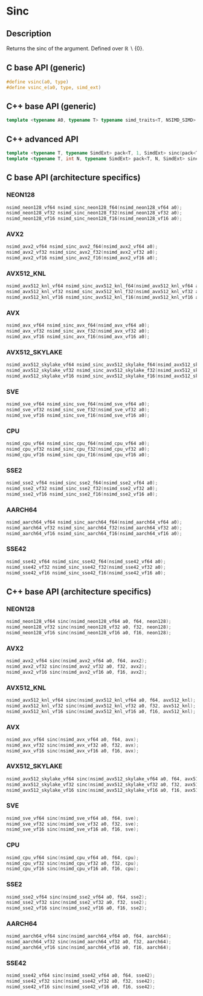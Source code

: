 <!--

Copyright (c) 2019 Agenium Scale

Permission is hereby granted, free of charge, to any person obtaining a copy
of this software and associated documentation files (the "Software"), to deal
in the Software without restriction, including without limitation the rights
to use, copy, modify, merge, publish, distribute, sublicense, and/or sell
copies of the Software, and to permit persons to whom the Software is
furnished to do so, subject to the following conditions:

The above copyright notice and this permission notice shall be included in all
copies or substantial portions of the Software.

THE SOFTWARE IS PROVIDED "AS IS", WITHOUT WARRANTY OF ANY KIND, EXPRESS OR
IMPLIED, INCLUDING BUT NOT LIMITED TO THE WARRANTIES OF MERCHANTABILITY,
FITNESS FOR A PARTICULAR PURPOSE AND NONINFRINGEMENT. IN NO EVENT SHALL THE
AUTHORS OR COPYRIGHT HOLDERS BE LIABLE FOR ANY CLAIM, DAMAGES OR OTHER
LIABILITY, WHETHER IN AN ACTION OF CONTRACT, TORT OR OTHERWISE, ARISING FROM,
OUT OF OR IN CONNECTION WITH THE SOFTWARE OR THE USE OR OTHER DEALINGS IN THE
SOFTWARE.

-->

# Sinc

## Description

Returns the sinc of the argument. Defined over $ℝ∖\{0\}$.

## C base API (generic)

```c
#define vsinc(a0, type)
#define vsinc_e(a0, type, simd_ext)
```

## C++ base API (generic)

```c++
template <typename A0, typename T> typename simd_traits<T, NSIMD_SIMD>::simd_vector sinc(A0 a0, T);
```

## C++ advanced API

```c++
template <typename T, typename SimdExt> pack<T, 1, SimdExt> sinc(pack<T, 1, SimdExt> const& a0);
template <typename T, int N, typename SimdExt> pack<T, N, SimdExt> sinc(pack<T, N, SimdExt> const& a0);
```

## C base API (architecture specifics)

### NEON128

```c
nsimd_neon128_vf64 nsimd_sinc_neon128_f64(nsimd_neon128_vf64 a0);
nsimd_neon128_vf32 nsimd_sinc_neon128_f32(nsimd_neon128_vf32 a0);
nsimd_neon128_vf16 nsimd_sinc_neon128_f16(nsimd_neon128_vf16 a0);
```

### AVX2

```c
nsimd_avx2_vf64 nsimd_sinc_avx2_f64(nsimd_avx2_vf64 a0);
nsimd_avx2_vf32 nsimd_sinc_avx2_f32(nsimd_avx2_vf32 a0);
nsimd_avx2_vf16 nsimd_sinc_avx2_f16(nsimd_avx2_vf16 a0);
```

### AVX512_KNL

```c
nsimd_avx512_knl_vf64 nsimd_sinc_avx512_knl_f64(nsimd_avx512_knl_vf64 a0);
nsimd_avx512_knl_vf32 nsimd_sinc_avx512_knl_f32(nsimd_avx512_knl_vf32 a0);
nsimd_avx512_knl_vf16 nsimd_sinc_avx512_knl_f16(nsimd_avx512_knl_vf16 a0);
```

### AVX

```c
nsimd_avx_vf64 nsimd_sinc_avx_f64(nsimd_avx_vf64 a0);
nsimd_avx_vf32 nsimd_sinc_avx_f32(nsimd_avx_vf32 a0);
nsimd_avx_vf16 nsimd_sinc_avx_f16(nsimd_avx_vf16 a0);
```

### AVX512_SKYLAKE

```c
nsimd_avx512_skylake_vf64 nsimd_sinc_avx512_skylake_f64(nsimd_avx512_skylake_vf64 a0);
nsimd_avx512_skylake_vf32 nsimd_sinc_avx512_skylake_f32(nsimd_avx512_skylake_vf32 a0);
nsimd_avx512_skylake_vf16 nsimd_sinc_avx512_skylake_f16(nsimd_avx512_skylake_vf16 a0);
```

### SVE

```c
nsimd_sve_vf64 nsimd_sinc_sve_f64(nsimd_sve_vf64 a0);
nsimd_sve_vf32 nsimd_sinc_sve_f32(nsimd_sve_vf32 a0);
nsimd_sve_vf16 nsimd_sinc_sve_f16(nsimd_sve_vf16 a0);
```

### CPU

```c
nsimd_cpu_vf64 nsimd_sinc_cpu_f64(nsimd_cpu_vf64 a0);
nsimd_cpu_vf32 nsimd_sinc_cpu_f32(nsimd_cpu_vf32 a0);
nsimd_cpu_vf16 nsimd_sinc_cpu_f16(nsimd_cpu_vf16 a0);
```

### SSE2

```c
nsimd_sse2_vf64 nsimd_sinc_sse2_f64(nsimd_sse2_vf64 a0);
nsimd_sse2_vf32 nsimd_sinc_sse2_f32(nsimd_sse2_vf32 a0);
nsimd_sse2_vf16 nsimd_sinc_sse2_f16(nsimd_sse2_vf16 a0);
```

### AARCH64

```c
nsimd_aarch64_vf64 nsimd_sinc_aarch64_f64(nsimd_aarch64_vf64 a0);
nsimd_aarch64_vf32 nsimd_sinc_aarch64_f32(nsimd_aarch64_vf32 a0);
nsimd_aarch64_vf16 nsimd_sinc_aarch64_f16(nsimd_aarch64_vf16 a0);
```

### SSE42

```c
nsimd_sse42_vf64 nsimd_sinc_sse42_f64(nsimd_sse42_vf64 a0);
nsimd_sse42_vf32 nsimd_sinc_sse42_f32(nsimd_sse42_vf32 a0);
nsimd_sse42_vf16 nsimd_sinc_sse42_f16(nsimd_sse42_vf16 a0);
```

## C++ base API (architecture specifics)

### NEON128

```c
nsimd_neon128_vf64 sinc(nsimd_neon128_vf64 a0, f64, neon128);
nsimd_neon128_vf32 sinc(nsimd_neon128_vf32 a0, f32, neon128);
nsimd_neon128_vf16 sinc(nsimd_neon128_vf16 a0, f16, neon128);
```

### AVX2

```c
nsimd_avx2_vf64 sinc(nsimd_avx2_vf64 a0, f64, avx2);
nsimd_avx2_vf32 sinc(nsimd_avx2_vf32 a0, f32, avx2);
nsimd_avx2_vf16 sinc(nsimd_avx2_vf16 a0, f16, avx2);
```

### AVX512_KNL

```c
nsimd_avx512_knl_vf64 sinc(nsimd_avx512_knl_vf64 a0, f64, avx512_knl);
nsimd_avx512_knl_vf32 sinc(nsimd_avx512_knl_vf32 a0, f32, avx512_knl);
nsimd_avx512_knl_vf16 sinc(nsimd_avx512_knl_vf16 a0, f16, avx512_knl);
```

### AVX

```c
nsimd_avx_vf64 sinc(nsimd_avx_vf64 a0, f64, avx);
nsimd_avx_vf32 sinc(nsimd_avx_vf32 a0, f32, avx);
nsimd_avx_vf16 sinc(nsimd_avx_vf16 a0, f16, avx);
```

### AVX512_SKYLAKE

```c
nsimd_avx512_skylake_vf64 sinc(nsimd_avx512_skylake_vf64 a0, f64, avx512_skylake);
nsimd_avx512_skylake_vf32 sinc(nsimd_avx512_skylake_vf32 a0, f32, avx512_skylake);
nsimd_avx512_skylake_vf16 sinc(nsimd_avx512_skylake_vf16 a0, f16, avx512_skylake);
```

### SVE

```c
nsimd_sve_vf64 sinc(nsimd_sve_vf64 a0, f64, sve);
nsimd_sve_vf32 sinc(nsimd_sve_vf32 a0, f32, sve);
nsimd_sve_vf16 sinc(nsimd_sve_vf16 a0, f16, sve);
```

### CPU

```c
nsimd_cpu_vf64 sinc(nsimd_cpu_vf64 a0, f64, cpu);
nsimd_cpu_vf32 sinc(nsimd_cpu_vf32 a0, f32, cpu);
nsimd_cpu_vf16 sinc(nsimd_cpu_vf16 a0, f16, cpu);
```

### SSE2

```c
nsimd_sse2_vf64 sinc(nsimd_sse2_vf64 a0, f64, sse2);
nsimd_sse2_vf32 sinc(nsimd_sse2_vf32 a0, f32, sse2);
nsimd_sse2_vf16 sinc(nsimd_sse2_vf16 a0, f16, sse2);
```

### AARCH64

```c
nsimd_aarch64_vf64 sinc(nsimd_aarch64_vf64 a0, f64, aarch64);
nsimd_aarch64_vf32 sinc(nsimd_aarch64_vf32 a0, f32, aarch64);
nsimd_aarch64_vf16 sinc(nsimd_aarch64_vf16 a0, f16, aarch64);
```

### SSE42

```c
nsimd_sse42_vf64 sinc(nsimd_sse42_vf64 a0, f64, sse42);
nsimd_sse42_vf32 sinc(nsimd_sse42_vf32 a0, f32, sse42);
nsimd_sse42_vf16 sinc(nsimd_sse42_vf16 a0, f16, sse42);
```
